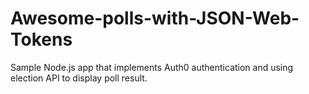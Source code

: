# Awesome-polls-with-JSON-Web-Tokens
Sample Node.js app that implements Auth0 authentication and using election API to display poll result. 
